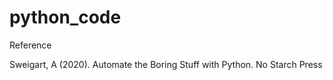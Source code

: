 # python_code


Reference

Sweigart, A (2020). Automate the Boring Stuff with Python. No Starch Press
